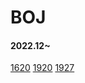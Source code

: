 # BOJ
#### 2022.12~

[1620](https://www.acmicpc.net/problem/1620)
[1920](https://www.acmicpc.net/problem/1920)
[1927](https://www.acmicpc.net/problem/1927)